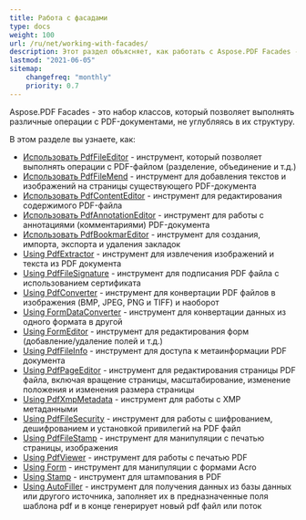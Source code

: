 ```yaml
---
title: Работа с фасадами
type: docs
weight: 100
url: /ru/net/working-with-facades/
description: Этот раздел объясняет, как работать с Aspose.PDF Facades - набором инструментов для популярных операций с PDF.
lastmod: "2021-06-05"
sitemap:
    changefreq: "monthly"
    priority: 0.7
---
```


Aspose.PDF Facades - это набор классов, который позволяет выполнять различные операции с PDF-документами, не углубляясь в их структуру.

В этом разделе вы узнаете, как:

- [Использовать PdfFileEditor](/pdf/ru/net/pdffileeditor-class/) - инструмент, который позволяет выполнять операции с PDF-файлом (разделение, объединение и т.д.)
- [Использовать PdfFileMend](/pdf/ru/net/pdffilemend-class/) - инструмент для добавления текстов и изображений на страницы существующего PDF-документа
- [Использовать PdfContentEditor](/pdf/ru/net/pdfcontenteditor-class/) - инструмент для редактирования содержимого PDF-файла
- [Использовать PdfAnnotationEditor](/pdf/ru/net/pdfannotationeditor-class/) - инструмент для работы с аннотациями (комментариями) PDF-документа
- [Использовать PdfBookmarEditor](/pdf/ru/net/working-with-bookmarks-facades/) - инструмент для создания, импорта, экспорта и удаления закладок
- [Using PdfExtractor](/pdf/ru/net/pdfextractor-class/)  - инструмент для извлечения изображений и текста из PDF документа
- [Using PdfFileSignature](/pdf/ru/net/pdffilesignature-class/) - инструмент для подписания PDF файла с использованием сертификата
- [Using PdfConverter](/pdf/ru/net/pdfconverter-class/) - инструмент для конвертации PDF файлов в изображения (BMP, JPEG, PNG и TIFF) и наоборот
- [Using FormDataConverter](/pdf/ru/net/formdataconverter-class/) - инструмент для конвертации данных из одного формата в другой
- [Using FormEditor](/pdf/ru/net/formeditor-class/) - инструмент для редактирования форм (добавление/удаление полей и т.д.)
- [Using PdfFileInfo](/pdf/ru/net/pdffileinfo-class/) - инструмент для доступа к метаинформации PDF документа
- [Using PdfPageEditor](/pdf/ru/net/pdfpageeditor-class/) - инструмент для редактирования страницы PDF файла, включая вращение страницы, масштабирование, изменение положения и изменения размера страницы
- [Using PdfXmpMetadata](/pdf/ru/net/pdfxmpmetadata-class/) - инструмент для работы с XMP метаданными
- [Using PdfFileSecurity](/pdf/ru/net/pdffilesecurity-class/) - инструмент для работы с шифрованием, дешифрованием и установкой привилегий на PDF файл
- [Using PdfFileStamp](/pdf/ru/net/pdffilestamp-class/) - инструмент для манипуляции с печатью страницы, изображения
- [Using PdfViewer](/pdf/ru/net/pdfviewer-class/) - инструмент для работы с печатью PDF
- [Using Form](/pdf/ru/net/form-class/) - инструмент для манипуляции с формами Acro
- [Using Stamp](/pdf/ru/net/stamp-class/) - инструмент для штампования в PDF
- [Using AutoFiller](/pdf/ru/net/autofiller-class/) - инструмент для получения данных из базы данных или другого источника, заполняет их в предназначенные поля шаблона pdf и в конце генерирует новый pdf файл или поток